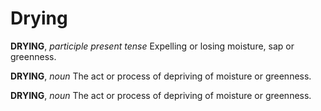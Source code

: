 # Drying

**DRYING**, _participle present tense_ Expelling or losing moisture, sap or greenness.

**DRYING**, _noun_ The act or process of depriving of moisture or greenness.

**DRYING**, _noun_ The act or process of depriving of moisture or greenness.